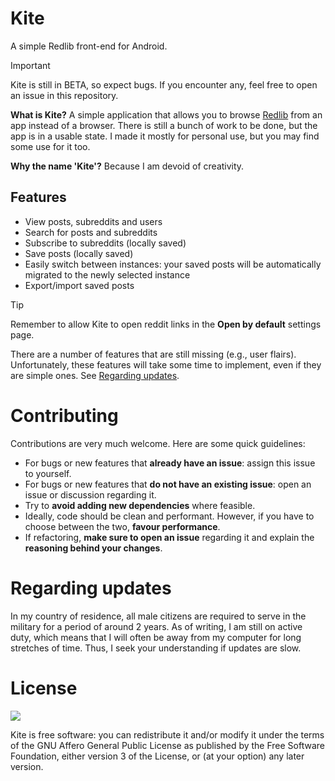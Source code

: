 # Kite
A simple Redlib front-end for Android.

> [!IMPORTANT]
> Kite is still in BETA, so expect bugs. If you encounter any, feel free to open an issue in this repository.

**What is Kite?** A simple application that allows you to browse [Redlib](https://github.com/redlib-org/redlib) from an app instead of a browser. There is still a bunch of work to be done, but the app is in a usable state. I made it mostly for personal use, but you may find some use for it too.

**Why the name 'Kite'?** Because I am devoid of creativity.

## Features
- View posts, subreddits and users
- Search for posts and subreddits
- Subscribe to subreddits (locally saved)
- Save posts (locally saved)
- Easily switch between instances: your saved posts will be automatically migrated to the newly selected instance
- Export/import saved posts

> [!TIP]
> Remember to allow Kite to open reddit links in the **Open by default** settings page.

There are a number of features that are still missing (e.g., user flairs). Unfortunately, these features will take some time to implement, even if they are simple ones. See [Regarding updates](#regarding-updates).

# Contributing
Contributions are very much welcome. Here are some quick guidelines:

- For bugs or new features that **already have an issue**: assign this issue to yourself.
- For bugs or new features that **do not have an existing issue**: open an issue or discussion regarding it.
- Try to **avoid adding new dependencies** where feasible.
- Ideally, code should be clean and performant. However, if you have to choose between the two, **favour performance**.
- If refactoring, **make sure to open an issue** regarding it and explain the **reasoning behind your changes**.

# Regarding updates
In my country of residence, all male citizens are required to serve in the military for a period of around 2 years. As of writing, I am still on active duty, which means that I will often be away from my computer for long stretches of time. Thus, I seek your understanding if updates are slow.

# License
![](https://www.gnu.org/graphics/agplv3-155x51.png)

Kite is free software: you can redistribute it and/or modify it under the terms of the GNU Affero General Public License as published by the Free Software Foundation, either version 3 of the License, or (at your option) any later version.
